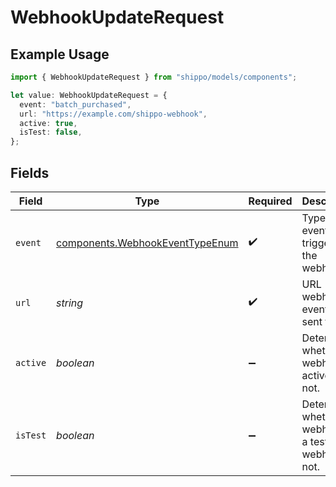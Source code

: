 # WebhookUpdateRequest

## Example Usage

```typescript
import { WebhookUpdateRequest } from "shippo/models/components";

let value: WebhookUpdateRequest = {
  event: "batch_purchased",
  url: "https://example.com/shippo-webhook",
  active: true,
  isTest: false,
};
```

## Fields

| Field                                                                              | Type                                                                               | Required                                                                           | Description                                                                        | Example                                                                            |
| ---------------------------------------------------------------------------------- | ---------------------------------------------------------------------------------- | ---------------------------------------------------------------------------------- | ---------------------------------------------------------------------------------- | ---------------------------------------------------------------------------------- |
| `event`                                                                            | [components.WebhookEventTypeEnum](../../models/components/webhookeventtypeenum.md) | :heavy_check_mark:                                                                 | Type of event that triggered the webhook.                                          |                                                                                    |
| `url`                                                                              | *string*                                                                           | :heavy_check_mark:                                                                 | URL webhook events are sent to.                                                    | https://example.com/shippo-webhook                                                 |
| `active`                                                                           | *boolean*                                                                          | :heavy_minus_sign:                                                                 | Determines whether the webhook is active or not.                                   | true                                                                               |
| `isTest`                                                                           | *boolean*                                                                          | :heavy_minus_sign:                                                                 | Determines whether the webhook is a test webhook or not.                           | false                                                                              |